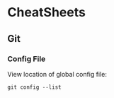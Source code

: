 # CheatSheets

## Git 

### Config File
View location of global config file:

```
git config --list
```
